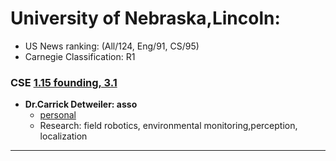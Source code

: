 # University of Nebraska,Lincoln: 
- US News ranking: (All/124, Eng/91, CS/95)
- Carnegie Classification: R1

### CSE [1.15 founding, 3.1](http://cse.unl.edu/graduate-application-process)

- **Dr.Carrick Detweiler: asso**
    - [personal](http://cse.unl.edu/~carrick/)
    - Research: field robotics, environmental monitoring,perception, localization

---
